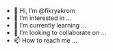 - 👋 Hi, I’m @fikryakrom
- 👀 I’m interested in ...
- 🌱 I’m currently learning ...
- 💞️ I’m looking to collaborate on ...
- 📫 How to reach me ...

<!---
fikryakrom/fikryakrom is a ✨ special ✨ repository because its `README.md` (this file) appears on your GitHub profile.
You can click the Preview link to take a look at your changes.
--->

